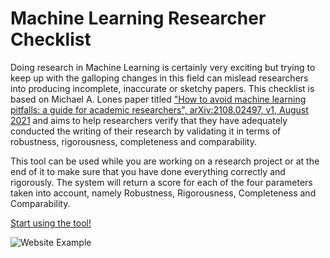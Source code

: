 # Machine Learning Researcher Checklist

Doing research in Machine Learning is certainly very exciting but trying to keep up 
      with the galloping changes in this field can mislead researchers into producing incomplete, inaccurate or sketchy papers. 
      This checklist is based on Michael A. Lones paper titled <a href="https://arxiv.org/abs/2108.02497">"How to avoid machine learning pitfalls: a guide for academic researchers", arXiv:2108.02497, v1, August 2021</a>
      and aims to help researchers verify that they have adequately conducted the writing of their research by validating it in terms 
      of robustness, rigorousness, completeness and comparability.

This tool can be used while you are working on a research project or at the end of it to make sure that you have done everything correctly and rigorously. The system will return a score for each of the four parameters taken into account, namely Robustness, Rigorousness, Completeness and Comparability.

<a href="https://davide-coccomini.github.io/ml-checklist/">Start using the tool!</a>

 ![Website Example](https://github.com/davide-coccomini/ml-checklist/blob/main/images/example.gif)[](https://github.com/davide-coccomini/ml-checklist/blob/main/images/example.gif)


